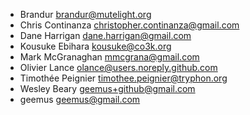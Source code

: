 * Brandur <brandur@mutelight.org>
* Chris Continanza <christopher.continanza@gmail.com>
* Dane Harrigan <dane.harrigan@gmail.com>
* Kousuke Ebihara <kousuke@co3k.org>
* Mark McGranaghan <mmcgrana@gmail.com>
* Olivier Lance <olance@users.noreply.github.com>
* Timothée Peignier <timothee.peignier@tryphon.org>
* Wesley Beary <geemus+github@gmail.com>
* geemus <geemus@gmail.com>